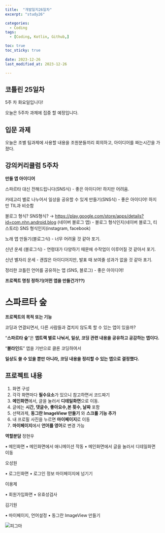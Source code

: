 ```yaml
---
title:  "개발일지26일차" 
excerpt: "study26"

categories:
  - Coding
tags:
  - [Coding, Kotlin, Github,]

toc: true
toc_sticky: true
 
date: 2023-12-26
last_modified_at: 2023-12-26

---
```



## 코틀린 25일차

5주 차 화요일입니다!

오늘은 5주차 과제에 집중 할 예정입니다.



##  입문 과제

오늘은 조별 팀과제에 사용할 내용을 조원분들끼리 회의하고, 아이디어를 짜는시간을 가졌다.


## 강의커리큘럼 5주차

**만들 앱 아이디어**

스파르타 대신 전해드립니다(SNS식) - 좋은 아이디어! 하지만 어려움.

 
카테고리 별로 나누어서 일상을 공유할 수 있게 만들기(SNS식) - 좋은 아이디어! 하지만 TIL과 비슷함

 
블로그 형식? SNS형식? → https://play.google.com/store/apps/details?id=com.nhn.android.blog (네이버 블로그 앱) - 블로그 형식인지(네이버 블로그, 티스토리) SNS 형식인지(instagram, facebook)

노래 앱 만들기(블로그식) - 너무 어려울 것 같아 포기.

신년 운세 (블로그식) - 연령대가 다양하기 때문에 수작업이 이루어질 것 같아서 포기.

신년 별자리 운세 - 괜찮은 아이디어지만, 발표 때 보여줄 성과가 없을 것 같아 포기.

정리한 코틀린 언어를 공유하는 앱 (SNS, 블로그) - 좋은 아이디어!


 **프로젝트 명칭 정하기(어떤 앱을 만들건가??)**

# **스파르타 숲**

 **프로젝트의 목적 또는 기능**

코딩과 연결되면서, 다른 사람들과 겹치지 않도록 할 수 있는 앱이 있을까?

“**스파르타 숲**”은 **앱트랙 별로 나눠서, 일상, 코딩 관련 내용을 공유하고 공감하는 앱이다.**

“**블라인드**” 앱을 기반으로 클론 코딩하여서

**일상도 쓸 수 있을 뿐만 아니라, 코딩 내용을 정리할 수 있는 앱으로 결정했다.**

## **프로젝트 내용**

1. 화면 구성
2. 각각 화면마다 **필수요소**가 있으니 참고하면서 코드짜기
3. **메인화면**에서, 글을 눌러서 **디테일화면**으로 이동.
4. 글에는 **시간, 댓글수, 좋아요수,본 횟수, 날짜** 포함
5. 선택과제, **동그란 ImageView 만들기** 와 **스크롤 기능 추가**
6. 내 프로필 사진을 누르면 **마이페이지**로 이동
7. **마이페이지**에서 **언어를 영어**로 변경 가능

 **역할분담**
정현우

• 메인화면
• 메인화면에서 애니메이션 작동
• 메인화면에서 글을 눌러서 디테일화면 이동

오성원

• 로그인화면
• 로그인 정보 마이페이지에 넘기기

이용제

• 회원가입화면
• 유효성검사

김기원

• 마이페이지, 언어설정
• 동그란 ImageView 만들기


![피그마](https://github.com/hyunparrot/hyunparrot.github.io/assets/148528251/2a3fde29-215d-49c4-ac7a-f10d26babe69)


